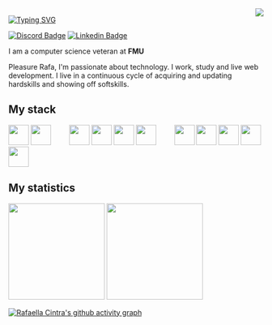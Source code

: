 <img align="right" src="https://visitor-badge.laobi.icu/badge?page_id=rafaellacintra">

[![Typing SVG](https://readme-typing-svg.herokuapp.com?font=&size=40&color=FF79C6&height=80&lines=Welcome+%F0%9F%91%8B;Bem-vindo+%F0%9F%91%8B)](https://git.io/typing-svg)


  [![Discord Badge](https://img.shields.io/badge/RafsCintra-%231257-blueviolet/)](https://discord.com/channels/@me)
  [![Linkedin Badge](https://img.shields.io/badge/-LinkedIn-blue?style=flat-square&logo=Linkedin&logoColor=white&link=https://www.linkedin.com/in/rafaellascintra/)](https://www.linkedin.com/in/rafaellascintra/)

  I am a computer science veteran at <b>FMU</b>
  
  Pleasure Rafa, I'm passionate about technology. I work, study and live web development.
  I live in a continuous cycle of acquiring and updating hardskills and showing off softskills.

## My stack
<div>
  <img height='40px' src="https://cdn.jsdelivr.net/gh/devicons/devicon/icons/javascript/javascript-original.svg" />   
  <img height='40px' src="https://cdn.jsdelivr.net/gh/devicons/devicon/icons/typescript/typescript-original.svg" />    
  &emsp;&emsp;
  <img height='40px' src="https://cdn.jsdelivr.net/gh/devicons/devicon/icons/nodejs/nodejs-original.svg" />
  <img height='40px' src="https://cdn-icons-png.flaticon.com/512/5969/5969059.png"/>
  <img height='40px' src="https://upload.wikimedia.org/wikipedia/labs/thumb/b/ba/Kubernetes-icon-color.svg/2110px-Kubernetes-icon-color.svg.png"/>
  <img height='40px' src="https://companieslogo.com/img/orig/DDOG_BIG-fc600245.png?t=1634120747"/>
  &emsp;&emsp;
  <img height='40px' src="https://cdn.jsdelivr.net/gh/devicons/devicon/icons/react/react-original.svg" />
  <img height='40px' src="https://cdn.jsdelivr.net/gh/devicons/devicon/icons/redux/redux-original.svg" />
  <img height='40px' src="https://user-images.githubusercontent.com/46889813/106451545-c7cef300-6497-11eb-80d9-e51c9fc3cd33.png"/>
  <img height='40px' src="https://i2.wp.com/programmingwithmosh.com/wp-content/uploads/2019/07/GraphQL_Logo.svg.png?fit=2000%2C2000&ssl=1"/>
  <img height='40px' src="https://cdn.jsdelivr.net/gh/devicons/devicon/icons/sass/sass-original.svg" />
</div>
          


## My statistics
<div>
  <img height="190em" src="https://github-readme-stats.vercel.app/api/top-langs/?username=rafaellacintra&layout=compact&langs_count=7&theme=dracula"/>
  <img height="190em" src="https://github-readme-stats.vercel.app/api?username=rafaellacintra&show_icons=true&theme=dracula&include_all_commits=true&count_private=true"/>
  
  [![Rafaella Cintra's github activity graph](https://github-readme-activity-graph.vercel.app/graph?username=rafaellacintra&theme=dracula)](https://github.com/rafaellacintra/github-readme-activity-graph)
</div>


          
          
